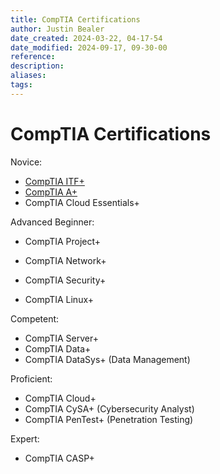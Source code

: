 ```yaml
---
title: CompTIA Certifications
author: Justin Bealer
date_created: 2024-03-22, 04-17-54
date_modified: 2024-09-17, 09-30-00
reference: 
description: 
aliases: 
tags: 
---
```

# CompTIA Certifications

Novice:

- [CompTIA ITF+](./comptia-itf.md)
- [CompTIA A+](./comptia-a.md)
- CompTIA Cloud Essentials+

Advanced Beginner:

- CompTIA Project+

- CompTIA Network+
- CompTIA Security+
- CompTIA Linux+

Competent:

- CompTIA Server+
- CompTIA Data+
- CompTIA DataSys+ (Data Management)

Proficient:

- CompTIA Cloud+
- CompTIA CySA+ (Cybersecurity Analyst)
- CompTIA PenTest+ (Penetration Testing)

Expert:

- CompTIA CASP+

